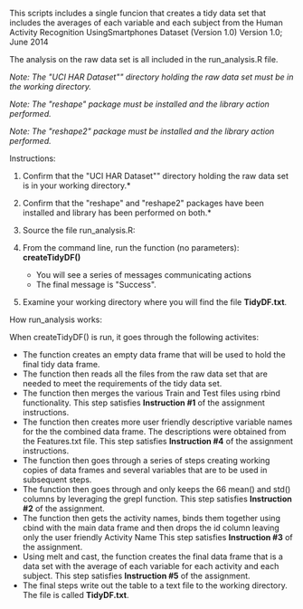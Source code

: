 This scripts includes a single funcion that creates a tidy data set that includes the averages of each variable and each subject from the Human 
Activity Recognition UsingSmartphones Dataset (Version 1.0)
Version 1.0; June 2014

The analysis on the raw data set is all included in the run_analysis.R file.  

*Note: The "UCI HAR Dataset"" directory holding the raw data set must be in the working directory.*

*Note: The "reshape" package must be installed and the library action performed.*

*Note: The "reshape2" package must be installed and the library action performed.* 

Instructions:

1. Confirm that the "UCI HAR Dataset"" directory holding the raw data set is in your working directory.* 

2. Confirm that the "reshape" and "reshape2" packages have been installed and library has been performed on both.*

3. Source the file run_analysis.R: 

4. From the command line, run the function (no parameters): **createTidyDF()**

      - You will see a series of messages communicating actions
      - The final message is "Success".

5. Examine your working directory where you will find the file **TidyDF.txt**. 


How run_analysis works:

When createTidyDF() is run, it goes through the following activites:

- The function creates an empty data frame that will be used to hold the final tidy data frame.
- The function then reads all the files from the raw data set that are needed to meet the requirements of the tidy data set.
- The function then merges the various Train and Test files using rbind functionality.  This step satisfies **Instruction #1** of the assignment instructions.
- The function then creates more user friendly descriptive variable names for the the combined data frame.  The descriptions were obtained from the Features.txt file.  This step satisfies **Instruction #4** of the assignment instructions.
- The function then goes through a series of steps creating working copies of data frames and several variables that are to be used in subsequent steps.
- The function then goes through and only keeps the 66 mean() and std() columns by leveraging the grepl function.  This step satisfies **Instruction #2** of the assignment.  
- The function then gets the activity names, binds them together using cbind with the main data frame and then drops the id column leaving only the user friendly Activity Name  This step satisfies **Instruction #3** of the assignment.
- Using melt and cast, the function creates the final data frame that is a data set with the average of each variable for each activity and each subject.  This step satisfies **Instruction #5** of the assignment.
- The final steps write out the table to a text file to the working directory.  The file is called **TidyDF.txt**.


 